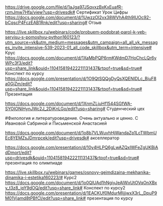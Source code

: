 
https://drive.google.com/file/d/1aJga97JSqvxzBxKxEuafR-rzmJmw7Hfa/view?usp=drivesdk# Сертификат Урок Цифры
https://docs.google.com/document/d/1UwzzOl2vx38WVhA4th9IUOc92-bCqscP4FczEAB1Rnk/edit?usp=sharing# Отзыв

https://live.skillbox.ru/webinars/code/probuem-podobrat-parol-k-veb-servisu-s-pomoshyu-python160123/?utm_source=vk&utm_medium=messages&utm_campaign=all_all_vk_messages_invite_intensive-539-2023-01_all_code_skillbox&utm_term=intensive# Крус
https://docs.google.com/document/d/1XaMbPQP6rmKWdmD7HoChcLQr6yWPc3f3/edit?usp=share_link&ouid=110415819422211131437&rtpof=true&sd=true# Конспект по курсу
https://docs.google.com/presentation/d/1O9QtSQQgDyQsXQENIDLc_BiuF8a0GjZm/edit?usp=share_link&ouid=110415819422211131437&rtpof=true&sd=true# Презентация

https://docs.google.com/document/d/1XnmZLjuHf1544SGfWA-SYOIONiHynJWc2J_2DiKnLGo/edit?usp=sharing# Студенческий цех

#Филология и литературоведение. Очень актуально и ценно. С Ивановой Сабриной и Письменской Анастасией

https://docs.google.com/document/d/1o8b7VLWuvhHjWandaZp1LcTWbmUEc8YEMZsJDmrpcek/edit?usp=drivesdk# акселлератор

https://docs.google.com/presentation/d/10y4HLPQ6gLwAZQxIWFeZgUKBiAdDmort/edit?usp=drivesdk&ouid=110415819422211131437&rtpof=true&sd=true# презентация по олимпиаде

https://live.skillbox.ru/webinars/games/osnovy-geimdizaina-mekhanika-dinamika-i-estetika160223/# Курс2
https://docs.google.com/document/d/1o0QlUAd1hNgiyJeAlWxUtOVqOnXBxy_t3z8_jpY9dOQ/edit?usp=share_link# Конспект по курсу2
https://docs.google.com/presentation/d/1EACKUf0MdurMIjjjwxX3rL_DpuP9M01Vjamd8tPBfCI/edit?usp=share_link# презентация по курсу
